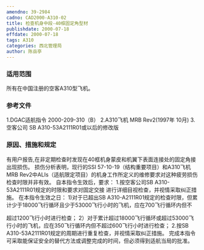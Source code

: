 ```yaml
---
amendno: 39-2984
cadno: CAD2000-A310-02
title: 检查机身中段-40框固定角型材
publishdate: 2000-07-18
effdate: 2000-07-18
tags: A310
categories: 西北管理局
author: 陈岳亭
---
```


### 适用范围 
所有在中国注册的空客A310型飞机。

### 参考文件
1.DGAC适航指令 2000-209-310（B）
 2.A310飞机 MRB Rev2(1997年 10月) 
    3.空客公司 SB A310-53A2111R01或以后的修改版


### 原因、措施和规定 
有用户报告,在非定期检查时发现在40框机身蒙皮和机翼下表面连接处的固定角接出现损伤。 
    损伤分析表明，现行的SSI 57-10-19（结构重要项目）和A310飞机MRB Rev2中ALIs（适航限定项目）的机身工作所定义的维修要求对这种疲劳损伤检查时限并非有效。 
    自本指令生效后，要求： 
    1.按空客公司SB A310-53A2111R01规定的时限和要求对固定交接
进行详细目视检查，并视情采取纠正措施。       在本指令生效之日： 
1)对于已超出SB A310-A2111R01规定的检查时限，但累计少于18000飞行循环且少于53000飞行小时的飞机，应在700飞行循环内但不
  
超过1200飞行小时进行检查； 
2）对于累计超过18000飞行循环或超过53000飞行小时的飞机，应在350飞行循环内但不超过600飞行小时进行检查； 
    2.按SB A310-53A2111R01规定的周期进行重复检查，并视情采取纠正措施。 
    完成本指令可采取能保证安全的替代方法或调整完成的时间，但必须得到适航当局的批准。
